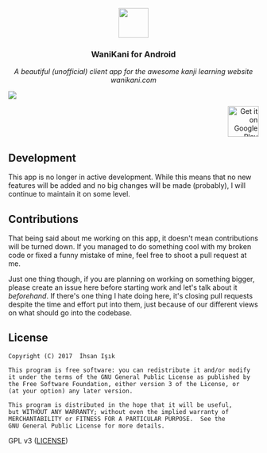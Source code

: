 <p align="center">
<img src="https://github.com/xiprox/WaniKani-for-Android/raw/dev/WaniKani/ic_web.png" height="60px" width="60px"/>
</p>

<h3><p align="center">WaniKani for Android</p></h3>

<p align="center"><i>A beautiful (unofficial) client app for the awesome kanji learning website wanikani.com</i></p>

![](https://cloud.githubusercontent.com/assets/2550945/21590010/1997cdde-d0f8-11e6-8116-3ace674dd77f.png)

<p align="right">
<a href='https://play.google.com/store/apps/details?id=tr.xip.wanikani&pcampaignid=MKT-Other-global-all-co-prtnr-py-PartBadge-Mar2515-1'><img height="62" alt='Get it on Google Play' src='https://play.google.com/intl/en_us/badges/images/generic/en_badge_web_generic.png'/></a></p>

## Development
This app is no longer in active development. While this means that no new features will be added and no big changes will be made (probably), I will continue to maintain it on some level.

## Contributions
That being said about me working on this app, it doesn't mean contributions will be turned down. If you managed to do something cool with my broken code or fixed a funny mistake of mine, feel free to shoot a pull request at me.

Just one thing though, if you are planning on working on something bigger, please create an issue here before starting work and let's talk about it _beforehand_. If there's one thing I hate doing here, it's closing pull requests despite the time and effort put into them, just because of our different views on what should go into the codebase.

## License
```
Copyright (C) 2017  İhsan Işık

This program is free software: you can redistribute it and/or modify
it under the terms of the GNU General Public License as published by
the Free Software Foundation, either version 3 of the License, or
(at your option) any later version.

This program is distributed in the hope that it will be useful,
but WITHOUT ANY WARRANTY; without even the implied warranty of
MERCHANTABILITY or FITNESS FOR A PARTICULAR PURPOSE.  See the
GNU General Public License for more details.
```
GPL v3 ([LICENSE](/LICENSE))
